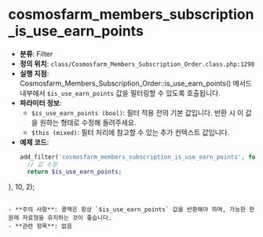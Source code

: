 # cosmosfarm_members_subscription_is_use_earn_points

- **분류**: Filter
- **정의 위치**: `class/Cosmosfarm_Members_Subscription_Order.class.php:1298`
- **실행 지점**: Cosmosfarm_Members_Subscription_Order::is_use_earn_points() 메서드 내부에서 `$is_use_earn_points` 값을 필터링할 수 있도록 호출됩니다.
- **파라미터 정보**:
  - `$is_use_earn_points (bool)`: 필터 적용 전의 기본 값입니다. 반환 시 이 값을 원하는 형태로 수정해 돌려주세요.
  - `$this (mixed)`: 필터 처리에 참고할 수 있는 추가 컨텍스트 값입니다.
- **예제 코드**:
  ```php
  add_filter('cosmosfarm_members_subscription_is_use_earn_points', function($is_use_earn_points, $this) {
    // 값 수정
    return $is_use_earn_points;
}, 10, 2);
  ```

- **주의 사항**: 콜백은 항상 `$is_use_earn_points` 값을 반환해야 하며, 가능한 한 원래 자료형을 유지하는 것이 좋습니다.
- **관련 항목**: 없음
